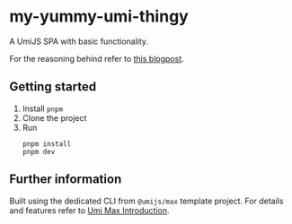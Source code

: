 # my-yummy-umi-thingy

A UmiJS SPA with basic functionality.

For the reasoning behind refer to [this blogpost](https://fyodor.io/umi-js-the-shaolin-of-web-frameworks/).

## Getting started

1. Install `pnpm`
2. Clone the project
3. Run
   ```shell
   pnpm install
   pnpm dev
   ```

## Further information

Built using the dedicated CLI from `@umijs/max` template project. For details and features refer to [Umi Max Introduction](https://umijs.org/docs/max/introduce).

